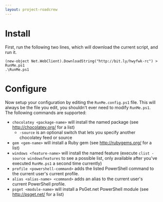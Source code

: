 ```yaml
---
layout: project-roadcrew
---
```


# Install

First, run the following two lines, which will download the current script, and run it.

```
(new-object Net.WebClient).DownloadString("http://bit.ly/hwyfwk-rc") > RunMe.ps1
.\RunMe.ps1
```

# Configure

Now setup your configuration by editing the `RunMe.config.ps1` file.  This will always be the file you edit, you shouldn't ever need to modify `RunMe.ps1`.  The following commands are supported:

* `chocolatey <package-name>` will install the named package (see http://chocolatey.org/ for a list)
  * `-source` is an optional switch that lets you specify another chocolatey feed or source
* `gem <gem-name>` will install a Ruby gem (see http://rubygems.org/ for a list)
* `windows <feature-name>` will install the named feature (execute `clist -source windowsfeatures` to see a possible list, only available after you've executed `RunMe.ps1` a second time currently)
* `profile <powershell-command>` adds the listed PowerShell command to the current user's current profile.
* `alias <alias-name> <command>` adds an alias to the current user's current PowerShell profile.
* `psget <module-name>` will install a PsGet.net PowerShell module (see http://psget.net/ for a list)


[Home]:				/projects/data/
[Start]:				/projects/data/start.html
[api]:				/projects/data/api/index.html
[Data]:				/projects/data/
[Insurance]:		/projects/insurance/
[OnRamper]:			/projects/onramper/
[MVC]:				/projects/onramp/mvc/
[Services]:			/projects/onramp/services/
[Pavement]:			/projects/pavement/
[RoadCrew]:			/projects/roadcrew/
[Configuration]:	/projects/configuration/